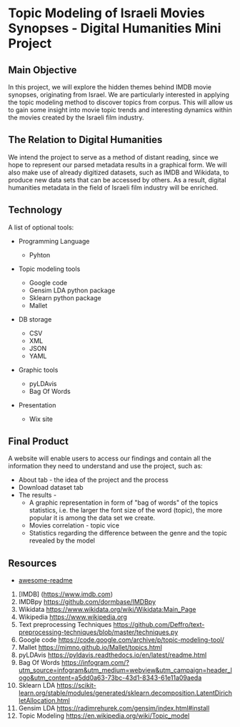 # Topic Modeling of Israeli Movies Synopses - Digital Humanities Mini Project

## Main Objective

In this project, we will explore the hidden themes behind IMDB movie synopses, originating from Israel.
We are particularly interested in applying the topic modeling method to discover topics from corpus.
This will allow us to gain some insight into movie topic trends and interesting dynamics within the movies created by the Israeli film industry.

## The Relation to Digital Humanities

We intend the project to serve as a method of distant reading, since we hope to represent our parsed metadata results in a graphical form.
We will also make use of already digitized datasets, such as IMDB and Wikidata, to produce new data sets that can be accessed by others.
As a result, digital humanities metadata in the field of Israeli film industry will be enriched.

## Technology

A list of optional tools:

  * Programming Language
    * Pyhton
  * Topic modeling tools
    * Google code
    * Gensim LDA python package
    * Sklearn python package
    * Mallet  
  * DB storage
    * CSV
    * XML
    * JSON
    * YAML
    
  * Graphic tools
    * pyLDAvis
    * Bag Of Words   
  * Presentation
    * Wix site
     


## Final Product

A website will enable users to access our findings and contain all the information they need to understand and use the project, such as:
  * About tab - the idea of the project and the process
  * Download dataset tab
  * The results -
    * A graphic representation in form of "bag of words" of the topics statistics, i.e. the larger the font size of the word (topic), the more popular it is among the data set we create.
    * Movies correlation - topic vice
    * Statistics regarding the difference between the genre and the topic revealed by the model

## Resources

* [awesome-readme](https://github.com/matiassingers/awesome-readme)
1. [IMDB] (https://www.imdb.com)
2. IMDBpy https://github.com/dormbase/IMDBpy
3. Wikidata https://www.wikidata.org/wiki/Wikidata:Main_Page
4. Wikipedia https://www.wikipedia.org
5. Text preprocessing Techniques https://github.com/Deffro/text-preprocessing-techniques/blob/master/techniques.py 
6. Google code https://code.google.com/archive/p/topic-modeling-tool/
7. Mallet https://mimno.github.io/Mallet/topics.html
8. pyLDAvis https://pyldavis.readthedocs.io/en/latest/readme.html
9. Bag Of Words https://infogram.com/?utm_source=infogram&utm_medium=webview&utm_campaign=header_logo&utm_content=a5dd0a63-73bc-43d1-8343-61e11a09aeda  
10. Sklearn LDA https://scikit-learn.org/stable/modules/generated/sklearn.decomposition.LatentDirichletAllocation.html
11. Gensim LDA https://radimrehurek.com/gensim/index.html#install
12. Topic Modeling https://en.wikipedia.org/wiki/Topic_model
